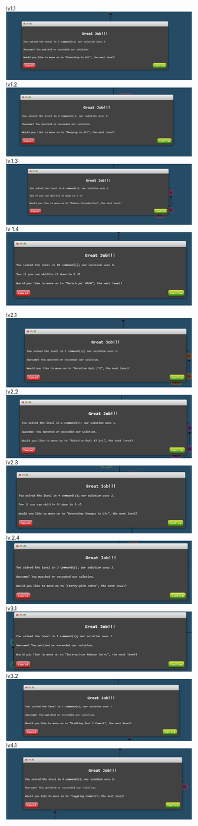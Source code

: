lv1.1 
![alt text](image.png)
lv1.2 
![alt text](image-2.png)
lv.1.3
![alt text](image-3.png)
lv 1.4
![alt text](image-4.png)

lv2.1
![alt text](image-5.png)
lv2.2
![alt text](image-6.png)
lv2.3
![alt text](image-7.png)
lv.2.4
![alt text](image-8.png)
lv3.1
![alt text](image-9.png)
lv3.2
![alt text](image-10.png)
lv4.1
![alt text](image-11.png)
